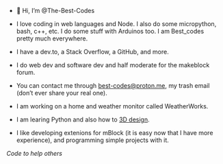 - 👋 Hi, I’m @The-Best-Codes
- I love coding in web languages and Node. I also do some micropython, bash, c++, etc. I do some stuff with Arduinos too. I am Best_codes pretty much everywhere.
- I have a dev.to, a Stack Overflow, a GitHub, and more.
- I do web dev and software dev and half moderate for the makeblock forum.
- You can contact me through best-codes@proton.me, my trash email (don’t ever share your real one).

- I am working on a home and weather monitor called WeatherWorks.
- I am learing Python and also how to <a href="https://www.printables.com/@Best_codes">3D design</a>. 
- I like developing extenions for mBlock (it is easy now that I have more experience), and programming simple projects with it.

*Code to help others*

<!---
The-Best-Codes/The-Best-Codes is a ✨ special ✨ repository because its `README.md` (this file) appears on your GitHub profile.
You can click the Preview link to take a look at your changes.
--->
